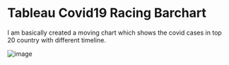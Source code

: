 # Tableau Covid19 Racing Barchart
I am basically created a moving chart which shows the covid cases in top 20 country with different timeline.

![image](https://user-images.githubusercontent.com/70443251/126267545-17c49560-a65c-41e0-9907-fc5e5f81a3f7.png)



